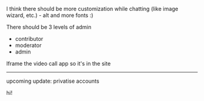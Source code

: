 I think there should be more customization while chatting (like image wizard, etc.) - alt
and more fonts :)


There should be 3 levels of admin

- contributor
- moderator
- admin

Iframe the video call app so it's in the site

---

upcoming update: privatise accounts

hi!